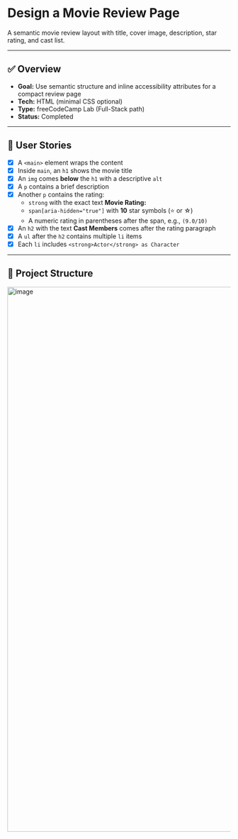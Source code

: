 # Design a Movie Review Page

A semantic movie review layout with title, cover image, description, star rating, and cast list.

---

## ✅ Overview
- **Goal:** Use semantic structure and inline accessibility attributes for a compact review page
- **Tech:** HTML (minimal CSS optional)
- **Type:** freeCodeCamp Lab (Full-Stack path)
- **Status:** Completed

---

## 🎯 User Stories
- [x] A `<main>` element wraps the content
- [x] Inside `main`, an `h1` shows the movie title
- [x] An `img` comes **below** the `h1` with a descriptive `alt`
- [x] A `p` contains a brief description
- [x] Another `p` contains the rating:
  - `strong` with the exact text **Movie Rating:**
  - `span[aria-hidden="true"]` with **10** star symbols (⭐ or ☆)
  - A numeric rating in parentheses after the span, e.g., `(9.0/10)`
- [x] An `h2` with the text **Cast Members** comes after the rating paragraph
- [x] A `ul` after the `h2` contains multiple `li` items
- [x] Each `li` includes `<strong>Actor</strong> as Character`

---

## 📂 Project Structure
<img width="2792" height="1229" alt="image" src="https://github.com/user-attachments/assets/43418c33-323c-4fb1-ac0f-74bf042c06d1" />
